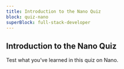 ```yaml
---
title: Introduction to the Nano Quiz
block: quiz-nano
superBlock: full-stack-developer
---
```


## Introduction to the Nano Quiz

Test what you've learned in this quiz on Nano.
